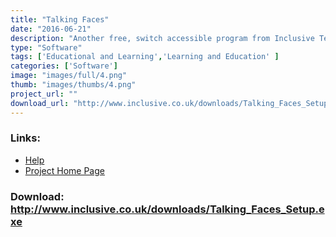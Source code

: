 ```yaml
---
title: "Talking Faces"
date: "2016-06-21"
description: "Another free, switch accessible program from Inclusive Technology.  Record your voice and hear it played back while a face animates!"
type: "Software"
tags: ['Educational and Learning','Learning and Education' ]
categories: ['Software']
image: "images/full/4.png"
thumb: "images/thumbs/4.png"
project_url: ""
download_url: "http://www.inclusive.co.uk/downloads/Talking_Faces_Setup.exe"
---
```



### Links:
- <a href="http://www.inclusive.co.uk/downloads/Talking_Faces_Help.doc">Help</a>
- <a href="http://www.inclusive.co.uk/downloads/downloads.shtml#talkingfaces">Project Home Page</a>

### Download: http://www.inclusive.co.uk/downloads/Talking_Faces_Setup.exe 
